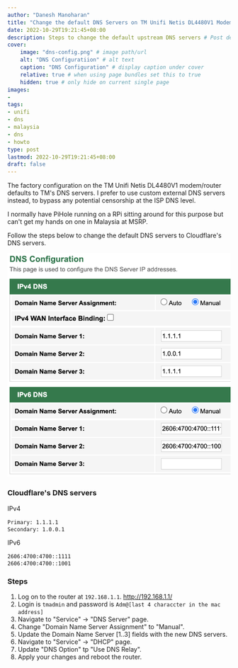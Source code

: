 ```yaml
---
author: "Danesh Manoharan"
title: "Change the default DNS Servers on TM Unifi Netis DL4480V1 Modem Router"
date: 2022-10-29T19:21:45+08:00
description: Steps to change the default upstream DNS servers # Post description, shows up below title
cover:
    image: "dns-config.png" # image path/url
    alt: "DNS Configuratiion" # alt text
    caption: "DNS Configuration" # display caption under cover
    relative: true # when using page bundles set this to true
    hidden: true # only hide on current single page
images:
- 
tags:
- unifi
- dns
- malaysia
- dns
- howto
type: post
lastmod: 2022-10-29T19:21:45+08:00
draft: false
---
```


The factory configuration on the TM Unifi Netis DL4480V1 modem/router defaults to TM's DNS servers. I prefer to use custom external DNS servers instead, to bypass any potential censorship at the ISP DNS level.

I normally have PiHole running on a RPi sitting around for this purpose but can't get my hands on one in Malaysia at MSRP.

Follow the steps below to change the default DNS servers to Cloudflare's DNS servers.

![DNS Configuratiion](dns-config.png)

### Cloudflare's DNS servers

IPv4

```shell
Primary: 1.1.1.1
Secondary: 1.0.0.1
```

IPv6

```shell
2606:4700:4700::1111
2606:4700:4700::1001
```

### Steps

1. Log on to the router at `192.168.1.1`. http://192.168.1.1/
2. Login is `tmadmin` and password is `Adm@[last 4 characcter in the mac address]`
3. Navigate to "Service" -> "DNS Server" page.
4. Change "Domain Name Server Assignment" to "Manual".
5. Update the Domain Name Server [1..3] fields with the new DNS servers.
6. Navigate to "Service" -> "DHCP" page.
7. Update "DNS Option" tp "Use DNS Relay".
8. Apply your changes and reboot the router.
